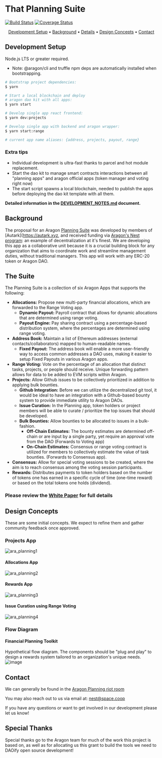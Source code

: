 # That Planning Suite

[![Build Status](https://img.shields.io/travis/AutarkLabs/planning-suite.svg?style=flat-square)](https://travis-ci.org/AutarkLabs/planning-suite) [![Coverage Status](https://img.shields.io/coveralls/github/AutarkLabs/planning-suite.svg?style=flat-square)](https://coveralls.io/github/AutarkLabs/planning-suite)

<!-- markdownlint-disable MD033 -->
<p align="center">
  <a href="#development-setup">Development Setup</a> •
  <a href="#background">Background</a> •
  <a href="#details">Details</a> •
  <a href="#design-concepts">Design Concepts</a> •
  <a href="#contact">Contact</a>
</p>
<!-- markdownlint-enable MD033 -->

## Development Setup

Node.js LTS or greater required.

- Note: @aragon/cli and truffle npm deps are automatically installed when bootstrapping.

```bash
# Bootstrap project dependencies:
$ yarn

# Start a local blockchain and deploy
# aragon dao kit with all apps:
$ yarn start

# Develop single app react frontend:
$ yarn dev:projects

# Develop single app with backend and aragon wrapper:
$ yarn start:range

# current app name aliases: {address, projects, payout, range}
```

### Extra tips

- Individual development is ultra-fast thanks to parcel and hot module replacement.
- Start the dao kit to manage smart contracts interactions between all "planning apps" and aragon official apps (token manager and voting right now)
- The start script spawns a local blockchain, needed to publish the apps before deploying the dao kit template with all them.

**Detailed information in the [DEVELOPMENT_NOTES.md](/docs/DEVELOPMENT_NOTES.md) document.**

## Background

The proposal for an Aragon [Planning Suite](https://github.com/aragon/nest/pull/24) was developed by members of [Autark](https://autark.xyz, and received funding via [Aragon's Nest program](https://blog.aragon.one/introducing-aragon-nest-1aa8c91c0566): an example of decentralization at it's finest. We are developing this app as a collaborative unit because it is a crucial building block for any organization that aims to coordinate work and streamline management duties, without traditional managers. This app will work with any ERC-20 token or Aragon DAO.

## The Suite

The Planning Suite is a collection of six Aragon Apps that supports the following:

- **Allocations:** Propose new multi-party financial allocations, which are forwarded to the Range Voting app.
  - **Dynamic Payout:** Payroll contract that allows for dynamic allocations that are determined using range voting.
  - **Payout Engine:** Pay sharing contract using a percentage-based distribution system, where the percentages are determined using range voting.
- **Address Book:** Maintain a list of Ethereum addresses (external contacts/collaborators) mapped to human-readable names.
  - **Fixed Payout:** The address book will enable a more user-friendly way to access common addresses a DAO uses, making it easier to setup Fixed Payouts in various Aragon apps.
- **Range Voting:** Vote on the percentage of an allocation that distinct tasks, projects, or people should receive. Unique forwarding pattern allows for data to be added to EVM scripts within Aragon.
- **Projects:** Allow Github issues to be collectively prioritized in addition to applying bulk bounties.
  - **Github Integration:** Before we can utilize the decentralized git tool, it would be ideal to have an integration with a Github-based bounty system to provide immediate utility to Aragon DAOs.
  - **Issue Curation:** In the Planning app, token holders or project members will be able to curate / prioritize the top issues that should be developed.
  - **Bulk Bounties:** Allow bounties to be allocated to issues in a bulk-fashion.
    - **Off-Chain Estimates:** The bounty estimates are determined off-chain or are input by a single party, yet require an approval vote from the DAO (Forwards to Voting app)
    - **On-Chain Estimates:** Consensus or range voting contract is utilized for members to collectively estimate the value of task bounties. (Forwards to Consensus app).
- **Consensus:** Allow for special voting sessions to be created, where the aim is to reach consensus among the voting session participants.
- **Rewards:** Distributes payments to token holders based on the number of tokens one has earned in a specific cycle of time (one-time reward) or based on the total tokens one holds (dividend).

### Please review the [White Paper](http://goo.gl/eXAybm) for full details

## Design Concepts

These are some initial concepts. We expect to refine them and gather community feedback once approved.

### Projects App

![ara_planning1](docs/screenshots/Projects_app.jpg)

#### Allocations App

![ara_planning2](docs/screenshots/Allocations_app.jpg)

#### Rewards App

![ara_planning3](docs/screenshots/Rewards_app.jpg)

#### Issue Curation using Range Voting

![ara_planning4](docs/screenshots/Range_vote_issue.jpg)

### Flow Diagram

#### Financial Planning Toolkit

Hypothetical flow diagram. The components should be "plug and play" to design a rewards system tailored to an organization's unique needs.
![image](https://user-images.githubusercontent.com/2584493/36970345-91ff7ee6-2068-11e8-94a6-968f055b7ebc.png)

## Contact

We can generally be found in the [Aragon Planning riot room](https://riot.im/app/#/room/#aragon-planning:matrix.org)

You may also reach out to us via email at: nest@space.coop

If you have any questions or want to get involved in our development please let us know!

## Special Thanks

Special thanks go to the Aragon team for much of the work this project is based on, as well as for allocating us this grant to build the tools we need to DAOify open source development!
